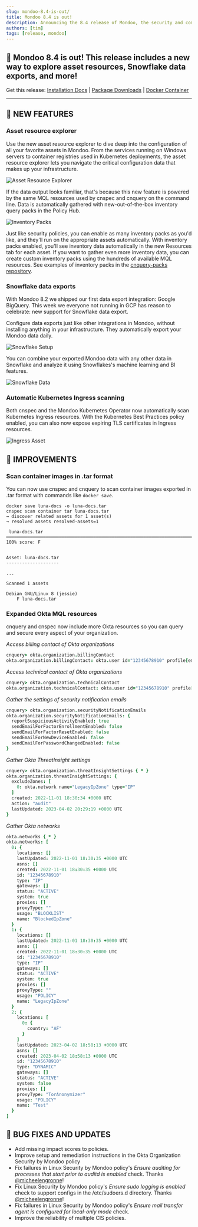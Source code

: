```yaml
---
slug: mondoo-8.4-is-out/
title: Mondoo 8.4 is out!
description: Announcing the 8.4 release of Mondoo, the security and compliance platform that prioritizes risks that matter most in your infrastructure.
authors: [tim]
tags: [release, mondoo]
---
```


## 🥳 Mondoo 8.4 is out! This release includes a new way to explore asset resources, Snowflake data exports, and more!

Get this release: [Installation Docs](/cnspec/) | [Package Downloads](https://releases.mondoo.com/cnspec/) | [Docker Container](https://hub.docker.com/r/mondoo/cnspec)

---

## 🎉 NEW FEATURES

### Asset resource explorer

Use the new asset resource explorer to dive deep into the configuration of all your favorite assets in Mondoo. From the services running on Windows servers to container registries used in Kubernetes deployments, the asset resource explorer lets you navigate the critical configuration data that makes up your infrastructure.

![Asset Resource Explorer](/img/releases/2023-04-04-mondoo-8.4-is-out/asset_explorer.png)

If the data output looks familiar, that's because this new feature is powered by the same MQL resources used by cnspec and cnquery on the command line. Data is automatically gathered with new-out-of-the-box inventory query packs in the Policy Hub.

![Inventory Packs](/img/releases/2023-04-04-mondoo-8.4-is-out/query_packs.png)

Just like security policies, you can enable as many inventory packs as you'd like, and they'll run on the appropriate assets automatically. With inventory packs enabled, you'll see inventory data automatically in the new Resources tab for each asset. If you want to gather even more inventory data, you can create custom inventory packs using the hundreds of available MQL resources. See examples of inventory packs in the [cnquery-packs repository](https://github.com/mondoohq/cnquery-packs).

### Snowflake data exports

With Mondoo 8.2 we shipped our first data export integration: Google BigQuery. This week we everyone not running in GCP has reason to celebrate: new support for Snowflake data export.

Configure data exports just like other integrations in Mondoo, without installing anything in your infrastructure. They automatically export your Mondoo data daily.

![Snowflake Setup](/img/releases/2023-04-04-mondoo-8.4-is-out/snowflake_setup.png)

You can combine your exported Mondoo data with any other data in Snowflake and analyze it using Snowflakes's machine learning and BI features.

![Snowflake Data](/img/releases/2023-04-04-mondoo-8.4-is-out/snowflake_data.png)

### Automatic Kubernetes Ingress scanning

Both cnspec and the Mondoo Kubernetes Operator now automatically scan Kubernetes Ingress resources. With the Kubernetes Best Practices policy enabled, you can also now expose expiring TLS certificates in Ingress resources.

![Ingress Asset](/img/releases/2023-04-04-mondoo-8.4-is-out/ingress_asset.png)

## 🧹 IMPROVEMENTS

### Scan container images in .tar format

You can now use cnspec and cnquery to scan container images exported in .tar format with commands like `docker save`.

```text
docker save luna-docs -o luna-docs.tar
cnspec scan container tar luna-docs.tar
→ discover related assets for 1 asset(s)
→ resolved assets resolved-assets=1

 luna-docs.tar ━━━━━━━━━━━━━━━━━━━━━━━━━━━━━━━━━━━━━━━━━━━━━━━━━━━━━━━━━━━━━━━━━━━━━━━━━━━━━━━━━━━━━━━━━━━━━━━━━━━━━━━━━━━━━━━━━━━━━ 100% score: F


Asset: luna-docs.tar
--------------------

...

Scanned 1 assets

Debian GNU/Linux 8 (jessie)
    F luna-docs.tar
```

### Expanded Okta MQL resources

cnquery and cnspec now include more Okta resources so you can query and secure every aspect of your organization.

_Access billing contact of Okta organizations_

```coffeescript
cnquery> okta.organization.billingContact
okta.organization.billingContact: okta.user id="12345678910" profile[email]="chris@example.com"
```

_Access technical contact of Okta organizations_

```coffeescript
cnquery> okta.organization.technicalContact
okta.organization.technicalContact: okta.user id="12345678910" profile[email]="chris@example.com"
```

_Gather the settings of security notification emails_

```coffeescript
cnquery> okta.organization.securityNotificationEmails
okta.organization.securityNotificationEmails: {
  reportSuspiciousActivityEnabled: true
  sendEmailForFactorEnrollmentEnabled: false
  sendEmailForFactorResetEnabled: false
  sendEmailForNewDeviceEnabled: false
  sendEmailForPasswordChangedEnabled: false
}
```

_Gather Okta ThreatInsight settings_

```coffeescript
cnquery> okta.organization.threatInsightSettings { * }
okta.organization.threatInsightSettings: {
  excludeZones: [
    0: okta.network name="LegacyIpZone" type="IP"
  ]
  created: 2022-11-01 18:30:34 +0000 UTC
  action: "audit"
  lastUpdated: 2023-04-02 20:29:19 +0000 UTC
}
```

_Gather Okta networks_

```coffeescript
okta.networks { * }
okta.networks: [
  0: {
    locations: []
    lastUpdated: 2022-11-01 18:30:35 +0000 UTC
    asns: []
    created: 2022-11-01 18:30:35 +0000 UTC
    id: "12345678910"
    type: "IP"
    gateways: []
    status: "ACTIVE"
    system: true
    proxies: []
    proxyType: ""
    usage: "BLOCKLIST"
    name: "BlockedIpZone"
  }
  1: {
    locations: []
    lastUpdated: 2022-11-01 18:30:35 +0000 UTC
    asns: []
    created: 2022-11-01 18:30:35 +0000 UTC
    id: "12345678910"
    type: "IP"
    gateways: []
    status: "ACTIVE"
    system: true
    proxies: []
    proxyType: ""
    usage: "POLICY"
    name: "LegacyIpZone"
  }
  2: {
    locations: [
      0: {
        country: "AF"
      }
    ]
    lastUpdated: 2023-04-02 18:58:13 +0000 UTC
    asns: []
    created: 2023-04-02 18:58:13 +0000 UTC
    id: "12345678910"
    type: "DYNAMIC"
    gateways: []
    status: "ACTIVE"
    system: false
    proxies: []
    proxyType: "TorAnonymizer"
    usage: "POLICY"
    name: "Test"
  }
]
```

## 🐛 BUG FIXES AND UPDATES

- Add missing impact scores to policies.
- Improve setup and remediation instructions in the Okta Organization Security by Mondoo policy
- Fix failures in Linux Security by Mondoo policy's _Ensure auditing for processes that start prior to auditd is enabled_ check. Thanks [@micheelengronne](https://github.com/micheelengronne)!
- Fix Linux Security by Mondoo policy's _Ensure sudo logging is enabled_ check to support configs in the /etc/sudoers.d directory. Thanks [@micheelengronne](https://github.com/micheelengronne)!
- Fix failures in Linux Security by Mondoo policy's _Ensure mail transfer agent is configured for local-only mode_ check.
- Improve the reliability of multiple CIS policies.
